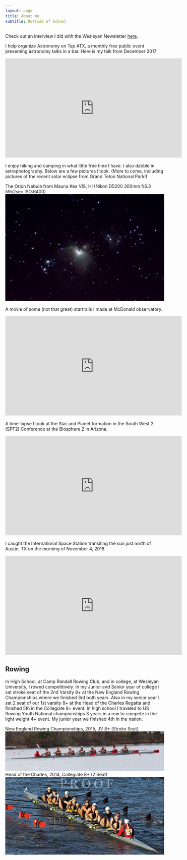 ```yaml
---
layout: page
title: About me
subtitle: Outside of School
---
```


Check out an interview I did with the Wesleyan Newsletter [here](http://newsletter.blogs.wesleyan.edu/2015/05/19/samfactor/).

I help organize Astronomy on Tap ATX, a monthly free public event presenting astronomy talks in a bar. Here is my talk from December 2017:

<iframe width="560" height="315" src="https://www.youtube.com/embed/ufrcnPitL6A" frameborder="0" allow="autoplay; encrypted-media" allowfullscreen></iframe>

I enjoy hiking and camping in what little free time I have. I also dabble in astrophotography. Below are a few pictures I took. (More to come, including pictures of the recent solar eclipse from Grand Teton National Park!)

The Orion Nebula from Mauna Kea VIS, HI (Nikon D5200 300mm f/6.3 59x2sec ISO:6400)
![ASTOri](../img/Stack.jpg "The Orion Nebula")

A movie of some (not that great) startrails I made at McDonald observatory.
<iframe width="560" height="315" src="https://www.youtube.com/embed/bkblBwqDpl8" frameborder="0" allowfullscreen></iframe>

A time-lapse I took at the Star and Planet formation in the South West 2 (SPF2) Conference at the Biosphere 2 in Arizona. 
<iframe width="560" height="315" src="https://www.youtube.com/embed/nysr5P2TP5k?rel=0" frameborder="0" allow="autoplay; encrypted-media" allowfullscreen></iframe>

I caught the International Space Station transiting the sun just north of Austin, TX on the morning of November 4, 2018.
<iframe width="560" height="315" src="https://www.youtube.com/embed/aX6UcuRWHxI" frameborder="0" allow="accelerometer; autoplay; encrypted-media; gyroscope; picture-in-picture" allowfullscreen></iframe>

## Rowing

In High School, at Camp Randall Rowing Club, and in college, at Wesleyan University, I rowed competitively. In my Junior and Senior year of college I sat stroke seat of the 2nd Varsity 8+ at the New England Rowing Championships where we finished 3rd both years. Also in my senior year I sat 2 seat of our 1st varsity 8+ at the Head of the Charles Regatta and finished 5th in the Collegiate 8+ event. In high school I traveled to US Rowing Youth National championships 3 years in a row to compete in the light weight 4+ event. My junior year we finished 4th in the nation. 

New England Rowing Championships, 2015, JV 8+ (Stroke Seat)
![NERC](../img/NERC.jpg "New England Rowing Championships 2015 JV 8+")
Head of the Charles, 2014, Collegiate 8+ (2 Seat)
![HOCR](../img/HOCR.png "Head of the Charles 2014 Collegiate 8+")
